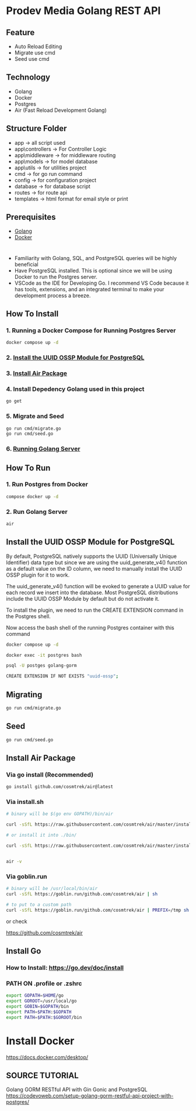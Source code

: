 # Prodev Media Golang REST API

## Feature

- Auto Reload Editing
- Migrate use cmd
- Seed use cmd

## Technology

- Golang
- Docker
- Postgres
- Air (Fast Reload Development Golang)

## Structure Folder

- app -> all script used
- app\controllers -> For Controller Logic
- app\middleware -> for middleware routing
- app\models -> for model database
- app\utils -> for utilities project
- cmd -> for go run command
- config -> for configuration project
- database -> for database script
- routes -> for route api
- templates -> html format for email style or print

## Prerequisites

- [Golang](#install-go)
- [Docker](#install-docker)

#

- Familiarity with Golang, SQL, and PostgreSQL queries will be highly beneficial
- Have PostgreSQL installed. This is optional since we will be using Docker to run the Postgres server.
- VSCode as the IDE for Developing Go. I recommend VS Code because it has tools, extensions, and an integrated terminal to make your development process a breeze.

## How To Install

### 1. Running a Docker Compose for Running Postgres Server

```bash
docker compose up -d
```

### 2. [Install the UUID OSSP Module for PostgreSQL](#install-the-uuid-ossp-module-for-postgresql)

### 3. [Install Air Package](#install-air-package)

### 4. Install Depedency Golang used in this project

```bash
go get
```

### 5. Migrate and Seed

```bash
go run cmd/migrate.go
go run cmd/seed.go
```

### 6. [Running Golang Server](#how-to-run)

## How To Run

### 1. Run Postgres from Docker

```bash
compose docker up -d
```

### 2. Run Golang Server

```bash
air
```

## Install the UUID OSSP Module for PostgreSQL

By default, PostgreSQL natively supports the UUID (Universally Unique Identifier) data type but since we are using the uuid_generate_v4() function as a default value on the ID column, we need to manually install the UUID OSSP plugin for it to work.

The uuid_generate_v4() function will be evoked to generate a UUID value for each record we insert into the database. Most PostgreSQL distributions include the UUID OSSP Module by default but do not activate it.

To install the plugin, we need to run the CREATE EXTENSION command in the Postgres shell.

Now access the bash shell of the running Postgres container with this command

```bash
docker compose up -d
```

```bash
docker exec -it postgres bash
```

```bash
psql -U postges golang-gorm
```

```bash
CREATE EXTENSION IF NOT EXISTS "uuid-ossp";
```

## Migrating

```bash
go run cmd/migrate.go
```

## Seed

```bash
go run cmd/seed.go
```

## Install Air Package

### Via go install (Recommended)

```bash
go install github.com/cosmtrek/air@latest
```

### Via install.sh

```bash
# binary will be $(go env GOPATH)/bin/air

curl -sSfL https://raw.githubusercontent.com/cosmtrek/air/master/install.sh | sh -s -- -b $(go env GOPATH)/bin

# or install it into ./bin/

curl -sSfL https://raw.githubusercontent.com/cosmtrek/air/master/install.sh | sh -s


air -v
```

### Via goblin.run

```bash
# binary will be /usr/local/bin/air
curl -sSfL https://goblin.run/github.com/cosmtrek/air | sh

# to put to a custom path
curl -sSfL https://goblin.run/github.com/cosmtrek/air | PREFIX=/tmp sh
```

or check

https://github.com/cosmtrek/air

## Install Go

### How to Install: https://go.dev/doc/install

### PATH ON .profile or .zshrc

```bash
export GOPATH=$HOME/go
export GOROOT=/usr/local/go
export GOBIN=$GOPATH/bin
export PATH=$PATH:$GOPATH
export PATH=$PATH:$GOROOT/bin
```

# Install Docker

https://docs.docker.com/desktop/

## SOURCE TUTORIAL

Golang GORM RESTful API with Gin Gonic and PostgreSQL
https://codevoweb.com/setup-golang-gorm-restful-api-project-with-postgres/
